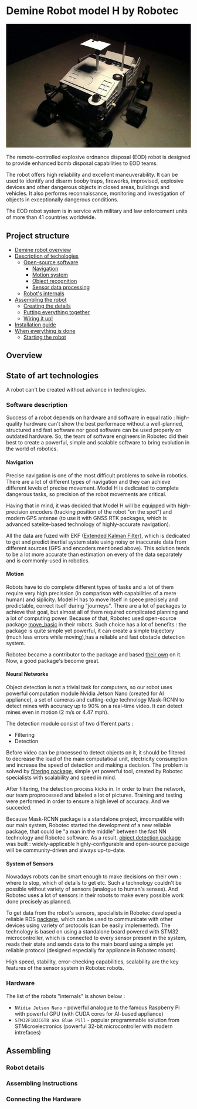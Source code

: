 # Demine Robot model H by Robotec

<p align="center">
  <img src="https://github.com/robotec-ua/demine_robot_h_info/blob/main/doc/images/model.jpg" />
</p>

The remote-controlled explosive ordnance disposal (EOD) robot is designed to provide enhanced bomb disposal capabilities to EOD teams.

The robot offers high reliability and excellent maneuverability. It can be used to identify and disarm booby traps, fireworks, improvised, explosive devices and other dangerous objects in closed areas, buildings and vehicles. It also performs reconnaissance, monitoring and investigation of objects in exceptionally dangerous conditions.

The EOD robot system is in service with military and law enforcement units of more than 41 countries worldwide.

## Project structure
* [Demine robot overview](#overview)
* [Description of techologies](#state_of_art_technologies)
    * [Open-source software](#software_description)
        * [Navigation](#navigation)
        * [Motion system](#motion)
        * [Object recognition](#neural_networks)
        * [Sensor data processing](#system_of_sensors)
    * [Robot's internals](#hardware)
* [Assembling the robot](#assembling)
    * [Creating the details](#robot_details)
    * [Putting everything together](#assembling_instructions)
    * [Wiring it up!](#connecting_the_hardware)
* [Installation guide](https://github.com/robotec-ua/demine_robot_h_install)
* [When everything is done]()
    * [Starting the robot](https://github.com/robotec-ua/demine_robot_h_launch)

## Overview


## State of art technologies
A robot can't be created without advance in technologies.

### Software description
Success of a robot depends on hardware and software in equal ratio : high-quality hardware can't show the best performace without a well-planned, structured and fast software nor good software can be used properly on outdated hardware. So, the team of software engineers in Robotec did their best to create a powerful, simple and scalable software to bring evolution in the world of robotics. 

#### Navigation
Precise navigation is one of the most difficult problems to solve in robotics. There are a lot of different types of navigation and they can achieve different levels of precise movement. Model H is dedicated to complete dangerous tasks, so precision of the robot movements are critical. 

Having that in mind, it was decided that Model H will be equipped with high-precision encoders (tracking position of the robot "on the spot") and modern GPS antenae (to use it with GNSS RTK packages, which is advanced satelite-based technology of highly-accurate navigation).

All the data are fuzed with EKF ([Extended Kalman Filter](https://en.wikipedia.org/wiki/Kalman_filter)), which is dedicated to get and predict inertial system state using noisy or inaccurate data from different sources (GPS and encoders mentioned above). This solution tends to be a lot more accurate than estimation on every of the data separately and is commonly-used in robotics. 

#### Motion
Robots have to do complete different types of tasks and a lot of them require very high precission (in comparison with capabilities of a mere human) and siplicity. Model H has to move itself in spece precisely and predictable, correct itself during "journeys". There are a lot of packages to achieve that goal, but almost all of them required complicated planning and a lot of computing power. Because of that, Robotec used open-source package [move_basic](https://github.com/UbiquityRobotics/move_basic) in their robots. Such choice has a lot of benefits : the package is quite simple yet powerful, it can create a simple trajectory (much less errors while moving),has a reliable and fast obstacle detection system. 

Robotec became a contributor to the package and based [their own](https://github.com/robotec-ua/robotec_move_basic) on it. Now, a good package's become great.

#### Neural Networks
Object detection is not a trivial task for computers, so our robot uses powerful computation module Nvidia Jetson Nano (created for AI appliance), a set of cameras and cutting-edge technology Mask-RCNN to detect mines with accuracy up to 90% on a real-time video. It can detect mines even in motion (2 m/s or 4.47 mph).

The detection module consist of two different parts :
* Filtering
* Detection

Before video can be processed to detect objects on it, it should be filtered to decrease the load of the main computatioal unit, electricity consumption and increase the speed of detection and making a decision. The problem is solved by [filtering package](https://github.com/robotec-ua/robotec_image_filtering), simple yet powerful tool, created by Robotec specialists with scalability and speed in mind.

After filtering, the detection process kicks in. In order to train the network, our team proprocessed and labeled a lot of pictures. Training and testing were performed in order to ensure a high level of accuracy. And we succeded.

Because Mask-RCNN package is a standalone project, imcompatible with our main system, Robotec started the development of a new reliable package, that could be "a man in the middle" between the fast NN technology and Robotec software. As a result, [object detection package](https://github.com/robotec-ua/robotec_mrcnn) was built : widely-applicable highly-configurable and open-source package will be community-driven and always up-to-date.

#### System of Sensors
Nowadays robots can be smart enough to make decisions on their own : where to stop, which of details to get etc. Such a technology couldn't be possible without variety of sensors (analogue to human's senses). And Robotec uses a lot of sensors in their robots to make every possible work done precisely as planned.

To get data from the robot's sensors, specialists in Robotec developed a reliable ROS [package](https://github.com/robotec-ua/robotec_sensor_processing), which can be used to communicate with other devices using variety of protocols (can be easily implemented). The technology is based on using a standalone board powered with STM32 microcontroller, which is connected to every sensor present in the system, reads their state and sends data to the main board using a simple yet reliable protocol (designed especially for appliance in Robotec robots). 

High speed, stability, error-checking capabilities, scalability are the key features of the sensor system in Robotec robots.

### Hardware
The list of the robots "internals" is shown below :
* `NVidia Jetson Nano` - powerful analogue to the famous Raspberry Pi with powerful GPU (with CUDA cores for AI-based appliance)
* `STM32F103C6T8 aka Blue Pill` - popular programmable solution from STMicroelectronics (powerful 32-bit microcontroller with modern intrefaces) 


## Assembling


### Robot details


### Assembling Instructions


### Connecting the Hardware

